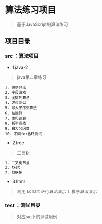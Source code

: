 # 算法练习项目

> 基于JavaScript的算法练习

## 项目目录

### src ：算法项目

 * 1.java-2
 
 > java第二章练习 

    1. 排序算法
    2. 字母游戏
    3. 全排列算法
    4. 递归测试
    5. 最大子序列算法
    6. 位运算
    7. 求和运算
    8. 折半查找
    9. 最大公因数
    10. 不同for循环测试
 
 * 2.tree

 > 二叉树
 
    1. 二叉树节点
    2. test
    3. 栈模拟
 
 * 3.html

> 利用 Echart 进行算法演示 
    1. 排序算法演示

### test ：测试目录

> 对应src下的测试用例